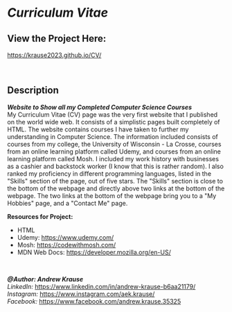 # *Curriculum Vitae*
## View the Project Here:
https://krause2023.github.io/CV/

<p>&nbsp;</p>

## Description
**_Website to Show all my Completed Computer Science Courses_** <br/>
My Curriculum Vitae (CV) page was the very first website that I published on the world wide web. It consists of a simplistic pages built completely of HTML. The website contains courses I have taken to further my understanding in Computer Science. The information included consists of courses from my college, the University of Wisconsin - La Crosse, courses from an online learning platform called Udemy, and courses from an online learning platform called Mosh. I included my work history with businesses as a cashier and backstock worker (I know that this is rather random). I also ranked my proficiency in different programming languages, listed in the "Skills" section of the page, out of five stars. The "Skills" section is close to the bottom of the webpage and directly above two links at the bottom of the webpage. The two links at the bottom of the webpage bring you to a "My Hobbies" page, and a "Contact Me" page.

**Resources for Project:**
- HTML
- Udemy: https://www.udemy.com/
- Mosh: https://codewithmosh.com/
- MDN Web Docs: https://developer.mozilla.org/en-US/
<p>&nbsp;</p>

**_@Author: Andrew Krause_** <br/>
*LinkedIn:* https://www.linkedin.com/in/andrew-krause-b6aa21179/ <br/>
*Instagram:* https://www.instagram.com/aek.krause/ <br/>
*Facebook:* https://www.facebook.com/andrew.krause.35325

